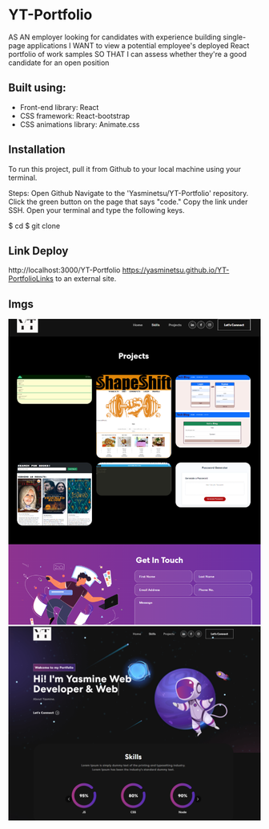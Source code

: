 # YT-Portfolio

AS AN employer looking for candidates with experience building single-page applications
I WANT to view a potential employee's deployed React portfolio of work samples
SO THAT I can assess whether they're a good candidate for an open position

## Built using:

- Front-end library: React
- CSS framework: React-bootstrap
- CSS animations library: Animate.css

## Installation

To run this project, pull it from Github to your local machine using your terminal.

Steps:
Open Github
Navigate to the 'Yasminetsu/YT-Portfolio' repository.
Click the green button on the page that says "code."
Copy the link under SSH.
Open your terminal and type the following keys.

$ cd <any folder you want this repository to go to>
$ git clone <paste the copied link>

## Link Deploy

http://localhost:3000/YT-Portfolio
https://yasminetsu.github.io/YT-PortfolioLinks to an external site.

## Imgs

  <img src="./src/assets/img/h1.png" alt="screenshots">
  <img src="./src/assets/img/h2.png" alt="screenshots">
